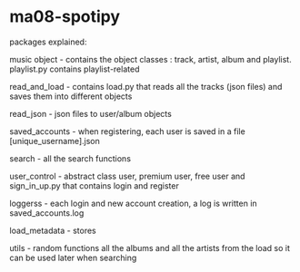 # ma08-spotipy

packages explained: 

music object - contains the object classes : track, artist, album and playlist. playlist.py contains playlist-related

read_and_load - contains load.py that reads all the tracks (json files) and saves them into different objects 

read_json - json files to user/album objects

saved_accounts - when registering, each user is saved in a file [unique_username].json

search - all the search functions

user_control - abstract class user, premium user, free user and sign_in_up.py that contains login and register

loggerss - each login and new account creation, a log is written in saved_accounts.log


load_metadata - stores

utils - random functions all the albums and all the artists from the load so it can be used later when searching
